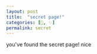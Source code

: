 ```yaml
---
layout: post
title:  "secret page!"
categories: [📝, ✨]
permalink: secret
---
```


you've found the secret page! nice
